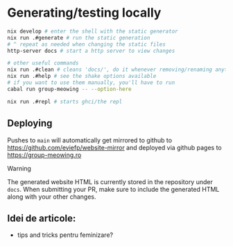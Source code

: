 # Generating/testing locally

```sh
nix develop # enter the shell with the static generator
nix run .#generate # run the static generation
# ^ repeat as needed when changing the static files
http-server docs # start a http server to view changes

# other useful commands
nix run .#clean # cleans 'docs/', do it whenever removing/renaming anything
nix run .#help # see the shake options available
# if you want to use them manually, you'll have to run
cabal run group-meowing -- --option-here

nix run .#repl # starts ghci/the repl
```

## Deploying

Pushes to `main` will automatically get mirrored to github to https://github.com/eviefp/website-mirror and deployed via github pages to https://group-meowing.ro

> [!WARNING]
> The generated website HTML is currently stored in the repository under `docs`.
> When submitting your PR, make sure to include the generated HTML along with your other changes.

## Idei de articole:
- tips and tricks pentru feminizare?
